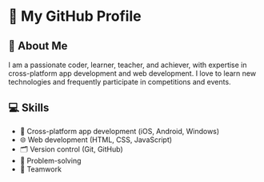 # 👋 My GitHub Profile

## 📝 About Me

I am a passionate coder, learner, teacher, and achiever, with expertise in cross-platform app development and web development. I love to learn new technologies and frequently participate in competitions and events.

## 💻 Skills

- 📱 Cross-platform app development (iOS, Android, Windows)
- 🌐 Web development (HTML, CSS, JavaScript)
- 🗂️ Version control (Git, GitHub)
- 🚀 Problem-solving
- 🤝 Teamwork
